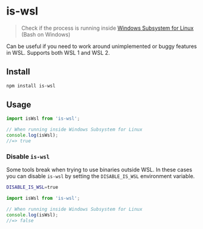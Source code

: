 # is-wsl

> Check if the process is running inside [Windows Subsystem for Linux](https://msdn.microsoft.com/commandline/wsl/about) (Bash on Windows)

Can be useful if you need to work around unimplemented or buggy features in WSL. Supports both WSL 1 and WSL 2.

## Install

```sh
npm install is-wsl
```

## Usage

```js
import isWsl from 'is-wsl';

// When running inside Windows Subsystem for Linux
console.log(isWsl);
//=> true
```

### Disable `is-wsl`

Some tools break when trying to use binaries outside WSL.
In these cases you can disable `is-wsl` by setting the `DISABLE_IS_WSL`
environment variable.

```sh
DISABLE_IS_WSL=true
```

```js
import isWsl from 'is-wsl';

// When running inside Windows Subsystem for Linux
console.log(isWsl);
//=> false
```